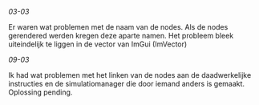 *03-03*

Er waren wat problemen met de naam van de nodes. Als de nodes gerendered werden kregen deze aparte namen. Het probleem
bleek uiteindelijk te liggen in de vector van ImGui (ImVector)

*09-03*

Ik had wat problemen met het linken van de nodes aan de daadwerkelijke instructies en de simulatiomanager die door iemand anders is gemaakt. Oplossing pending. 
